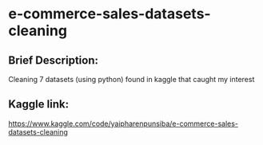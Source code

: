 # e-commerce-sales-datasets-cleaning

## Brief Description: 
Cleaning 7 datasets (using python) found in kaggle that caught my interest

## Kaggle link:
https://www.kaggle.com/code/yaipharenpunsiba/e-commerce-sales-datasets-cleaning
